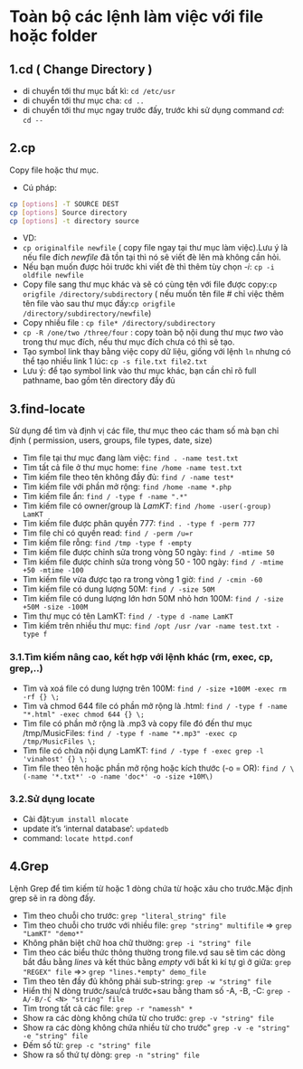 # Toàn bộ các lệnh làm việc với file hoặc folder
## 1.cd ( Change Directory )
- di chuyển tới thư mục bất kì: `cd /etc/usr`
- di chuyển tới thư mục cha: `cd ..`
- di chuyển tới thư mục ngay trước đấy, trước khi sử dụng command *cd*: `cd --`

## 2.cp
Copy file hoặc thư mục.
- Cú pháp:
```sh
cp [options] -T SOURCE DEST
cp [options] Source directory
cp [options] -t directory source
```
- VD:
- `cp originalfile newfile` ( copy file ngay tại thư mục làm việc).Lưu ý là nếu file đích *newfile* đã tồn tại thì nó sẽ viết đè lên mà không cần hỏi.
- Nếu bạn muốn được hỏi trước khi viết đè thì thêm tùy chọn *-i*: `cp -i oldfile newfile`
- Copy file sang thư mục khác và sẽ có cùng tên với file được copy:`cp origfile /directory/subdirectory` ( nếu muốn tên file # chỉ việc thêm tên file vào sau thư mục đấy:`cp origfile /directory/subdirectory/newfile`)
- Copy nhiều file : `cp file* /directory/subdirectory`
- `cp -R /one/two /three/four` : copy toàn bộ nội dung thư mục *two* vào trong thư mục đích, nếu thư mục đích chưa có thì sẽ tạo.
- Tạo symbol link thay bằng việc copy dữ liệu, giống với lệnh `ln` nhưng có thể tạo nhiều link 1 lúc: `cp -s file.txt file2.txt`
- Lưu ý: để tạo symbol link vào thư mục khác, bạn cần chỉ rõ full pathname, bao gồm tên directory đầy đủ 

## 3.find-locate
Sử dụng để tìm và định vị các file, thư mục theo các tham số mà bạn chỉ định ( permission, users, groups, file types, date, size)
- Tìm file tại thư mục đang làm việc: `find . -name test.txt`
- Tìm tất cả file ở thư mục home: `fine /home -name test.txt`
- Tìm kiếm file theo tên không đầy đủ: `find / -name test*`
- Tìm kiếm file với phần mở rộng: `find /home -name *.php`
- Tìm kiếm file ẩn: `find / -type f -name ".*"`
- Tìm kiếm file có owner/group là *LamKT*: `find /home -user(-group) LamKT`
- Tìm kiếm file được phân quyền 777: `find . -type f -perm 777`
- Tìm file chỉ có quyền read: `find / -perm /u=r`
- Tìm kiếm file rỗng: `find /tmp -type f -empty`
- Tìm kiếm file được chỉnh sửa trong vòng 50 ngày: `find / -mtime 50`
- Tìm kiếm file được chỉnh sửa trong vòng 50 - 100 ngày: `find / -mtime +50 -mtime -100`
- Tìm kiếm file vừa được tạo ra trong vòng 1 giờ: `find / -cmin -60`
- Tìm kiếm file có dung lượng 50M: `find / -size 50M`
- Tìm kiếm file có dung lượng lớn hơn 50M nhỏ hơn 100M: `find / -size +50M -size -100M`
- Tìm thư mục có tên LamKT: `find / -type d -name LamKT`
- Tìm kiếm trên nhiều thư mục: `find /opt /usr /var -name test.txt -type f`
### 3.1.Tìm kiếm nâng cao, kết hợp với lệnh khác (rm, exec, cp, grep,..)
- Tìm và xoá file có dung lượng trên 100M: `find / -size +100M -exec rm -rf {} \;`
- Tìm và chmod 644 file có phần mở rộng là .html: `find / -type f -name "*.html" -exec chmod 644 {} \;`
- Tìm file có phần mở rộng là .mp3 và copy file đó đến thư mục /tmp/MusicFiles: `find / -type f -name "*.mp3" -exec cp /tmp/MusicFiles \;`
- Tìm file có chứa nội dụng LamKT: `find / -type f -exec grep -l 'vinahost' {} \;`
- Tìm file theo tên hoặc phần mở rộng hoặc kích thước (-o = OR): `find / \(-name '*.txt*' -o -name 'doc*' -o -size +10M\)`

### 3.2.Sử dụng locate
- Cài đặt:`yum install mlocate`
- update it’s ‘internal database’: `updatedb`
- command: `locate httpd.conf`


## 4.Grep
Lệnh Grep để tìm kiếm từ hoặc 1 dòng chứa từ hoặc xâu cho trước.Mặc định grep sẽ in ra dòng đấy.
- Tìm theo chuỗi cho trước: `grep "literal_string" file`
- Tìm theo chuỗi cho trước với nhiều file: `grep "string" multifile` => `grep "LamKT" "demo*"`
- Không phân biệt chữ hoa chữ thường: `grep -i "string" file`
- Tìm theo các biểu thức thông thường trong file.vd sau sẽ tìm các dòng bắt đầu bằng *lines* và kết thúc bằng *empty* với bất kì kí tự gì ở giữa: `grep "REGEX" file` =>> `grep "lines.*empty" demo_file`
- Tìm theo tên đầy đủ không phải sub-string: `grep -w "string" file`
- Hiển thị N dòng trước/sau/cả trước+sau bằng tham số -A, -B, -C: `grep -A/-B/-C <N> "string" file`
- Tìm trong tất cả các file: `grep -r "namessh" *`
- Show ra các dòng không chứa từ cho trước: `grep -v "string" file`
- Show ra các dòng không chứa nhiều từ cho trước" `grep -v -e "string" -e "string" file`
- Đếm số từ: `grep -c "string" file`
- Show ra số thứ tự dòng: `grep -n "string" file`
